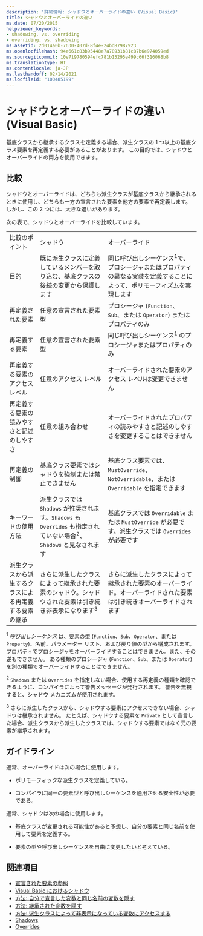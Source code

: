 ```yaml
---
description: '詳細情報: シャドウとオーバーライドの違い (Visual Basic)'
title: シャドウとオーバーライドの違い
ms.date: 07/20/2015
helpviewer_keywords:
- shadowing, vs. overriding
- overriding, vs. shadowing
ms.assetid: 2d014a0b-7630-407d-8f4e-24bd87987923
ms.openlocfilehash: 94e661c83b95448e7a78931b81c87b6e974059ed
ms.sourcegitcommit: 10e719780594efc781b15295e499c66f316068b8
ms.translationtype: HT
ms.contentlocale: ja-JP
ms.lasthandoff: 02/14/2021
ms.locfileid: "100485199"
---
```

# <a name="differences-between-shadowing-and-overriding-visual-basic"></a>シャドウとオーバーライドの違い (Visual Basic)

基底クラスから継承するクラスを定義する場合、派生クラスの 1 つ以上の基底クラス要素を再定義する必要があることがあります。 この目的では、シャドウとオーバーライドの両方を使用できます。  
  
## <a name="comparison"></a>比較  

 シャドウとオーバーライドは、どちらも派生クラスが基底クラスから継承されるときに使用し、どちらも一方の宣言された要素を他方の要素で再定義します。 しかし、この 2 つには、大きな違いがあります。  
  
 次の表で、シャドウとオーバーライドを比較しています。  
  
||||  
|---|---|---|  
|比較のポイント|シャドウ|オーバーライド|  
|目的|既に派生クラスに定義しているメンバーを取り込む、基底クラスの後続の変更から保護します|同じ呼び出しシーケンス<sup>1</sup>で、プロシージャまたはプロパティの異なる実装を定義することによって、ポリモーフィズムを実現します|  
|再定義された要素|任意の宣言された要素型|プロシージャ (`Function`、`Sub`、または `Operator`) またはプロパティのみ|  
|再定義する要素|任意の宣言された要素型|同じ呼び出しシーケンス<sup>1</sup> のプロシージャまたはプロパティのみ|  
|再定義する要素のアクセス レベル|任意のアクセス レベル|オーバーライドされた要素のアクセス レベルは変更できません|  
|再定義する要素の読みやすさと記述のしやすさ|任意の組み合わせ|オーバーライドされたプロパティの読みやすさと記述のしやすさを変更することはできません|  
|再定義の制御|基底クラス要素ではシャドウを強制または禁止できません|基底クラス要素では、`MustOverride`、`NotOverridable`、または `Overridable` を指定できます|  
|キーワードの使用方法|派生クラスでは `Shadows` が推奨されます。`Shadows` も `Overrides` も指定されていない場合<sup>2</sup>、`Shadows` と見なされます|基底クラスでは `Overridable` または `MustOverride` が必要です。派生クラスでは `Overrides` が必要です|  
|派生クラスから派生するクラスによる再定義する要素の継承|さらに派生したクラスによって継承された要素のシャドウ。シャドウされた要素は引き続き非表示になります<sup>3</sup>|さらに派生したクラスによって継承された要素のオーバーライド。オーバーライドされた要素は引き続きオーバーライドされます|  
  
 <sup>1</sup> *呼び出しシーケンス* は、要素の型 (`Function`、`Sub`、`Operator`、または `Property`)、名前、パラメーター リスト、および戻り値の型から構成されます。 プロパティでプロシージャをオーバーライドすることはできません。また、その逆もできません。 ある種類のプロシージャ (`Function`、`Sub`、または `Operator`) を別の種類でオーバーライドすることはできません。  
  
 <sup>2</sup> `Shadows` または `Overrides` を指定しない場合、使用する再定義の種類を確認できるように、コンパイラによって警告メッセージが発行されます。 警告を無視すると、シャドウ メカニズムが使用されます。  
  
 <sup>3</sup> さらに派生したクラスから、シャドウする要素にアクセスできない場合、シャドウは継承されません。 たとえば、シャドウする要素を `Private` として宣言した場合、派生クラスから派生したクラスでは、シャドウする要素ではなく元の要素が継承されます。  
  
## <a name="guidelines"></a>ガイドライン  

 通常、オーバーライドは次の場合に使用します。  
  
- ポリモーフィックな派生クラスを定義している。  
  
- コンパイラに同一の要素型と呼び出しシーケンスを適用させる安全性が必要である。  
  
 通常、シャドウは次の場合に使用します。  
  
- 基底クラスが変更される可能性があると予想し、自分の要素と同じ名前を使用して要素を定義する。  
  
- 要素の型や呼び出しシーケンスを自由に変更したいと考えている。  
  
## <a name="see-also"></a>関連項目

- [宣言された要素の参照](references-to-declared-elements.md)
- [Visual Basic におけるシャドウ](shadowing.md)
- [方法: 自分で宣言した変数と同じ名前の変数を隠す](how-to-hide-a-variable-with-the-same-name-as-your-variable.md)
- [方法: 継承された変数を隠す](how-to-hide-an-inherited-variable.md)
- [方法: 派生クラスによって非表示になっている変数にアクセスする](how-to-access-a-variable-hidden-by-a-derived-class.md)
- [Shadows](../../../language-reference/modifiers/shadows.md)
- [Overrides](../../../language-reference/modifiers/overrides.md)
